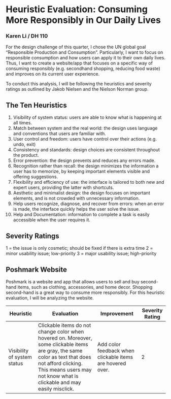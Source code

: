 # Heuristic Evaluation: Consuming More Responsibly in Our Daily Lives

### Karen Li / DH 110

For the design challenge of this quarter, I chose the UN global goal “Responsible Production and Consumption”. Particularly, I want to focus on responsible consumption and how users can apply it to their own daily lives. Thus, I want to create a website/app that focuses on a specific way of consuming responsibly (e.g. secondhand shopping, reducing food waste) and improves on its current user experience. 

To conduct this analysis, I will be following the heuristics and severity ratings as outlined by Jakob Nielsen and the Nielson Norman group.

## The Ten Heuristics
1. Visibility of system status: users are able to know what is happening at all times.
2. Match between system and the real world: the design uses language and conventions that users are familiar with.
3. User control and freedom: users have control over their actions (e.g. undo, exit)
4. Consistency and standards: design choices are consistent throughout the product.
5. Error prevention: the design prevents and reduces any errors made.
6. Recognition rather than recall: the design minimizes the information a user has to memorize, by keeping important elements visible and offering suggestions.  
7. Flexibility and efficiency of use: the interface is tailored to both new and expert users, providing the latter with shortcuts.
8. Aesthetic and minimalist design: the design focuses on important elements, and is not crowded with unnecessary information.
9. Help users recognize, diagnose, and recover from errors: when an error is made, the interface quickly helps the user solve the issue.
10. Help and Documentation: information to complete a task is easily accessible when the user requires it. 

## Severity Ratings
1 = the issue is only cosmetic; should be fixed if there is extra time
2 = minor usability issue; low-priority
3 = major usability issue; high-priority

## Poshmark Website
Poshmark is a website and app that allows users to sell and buy second-hand items, such as clothing, accessories, and home decor. Shopping second-hand is a great way to consume more responsibly. For this heuristic evaluation, I will be analyzing the website.

| Heuristic | Evaluation | Improvement | Severity Rating |
| --------- | ---------- | ----------- | --------------- |
| Visibility of system status | Clickable items do not change color when hovered on. Moreover, some clickable items are gray, the same color as text that does not afford clicking. This means users may not know what is clickable and may easily misclick. | Add color feedback when clickable items are hovered over. | 2 |


